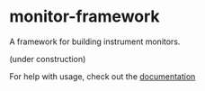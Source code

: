 # monitor-framework
A framework for building instrument monitors.

(under construction)

For help with usage, check out the [documentation](https://spacetelescope.github.io/monitor-framework/?)
